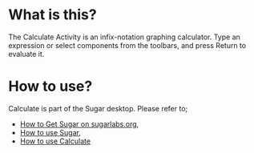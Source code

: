 What is this?
=============

The Calculate Activity is an infix-notation graphing calculator. Type an expression or select components from the toolbars, and press Return to evaluate it.

How to use?
===========

Calculate is part of the Sugar desktop.  Please refer to;

* [How to Get Sugar on sugarlabs.org](https://sugarlabs.org/),
* [How to use Sugar](https://help.sugarlabs.org/),
* [How to use Calculate](https://help.sugarlabs.org/calculate.html)
